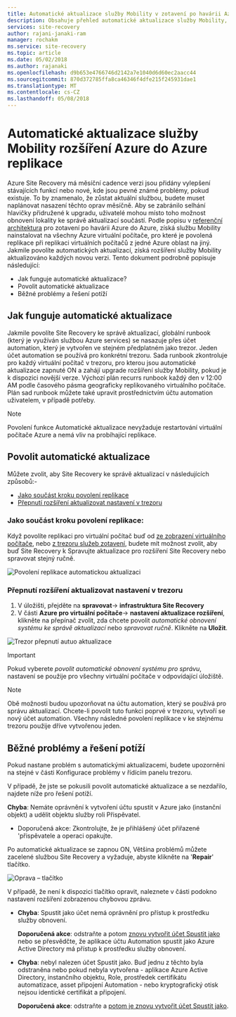 ```yaml
---
title: Automatické aktualizace služby Mobility v zotavení po havárii Azure do Azure | Microsoft Docs
description: Obsahuje přehled automatické aktualizace služby Mobility, který se používá pro replikaci virtuálních počítačů Azure pomocí Azure Site Recovery.
services: site-recovery
author: rajani-janaki-ram
manager: rochakm
ms.service: site-recovery
ms.topic: article
ms.date: 05/02/2018
ms.author: rajanaki
ms.openlocfilehash: d9b653e4766746d2142a7e1040d6d60ec2aacc44
ms.sourcegitcommit: 870d372785ffa8ca46346f4dfe215f245931dae1
ms.translationtype: MT
ms.contentlocale: cs-CZ
ms.lasthandoff: 05/08/2018
---
```

# <a name="automatic-update-of-mobility-service-extension-in-azure-to-azure-replication"></a>Automatické aktualizace služby Mobility rozšíření Azure do Azure replikace

Azure Site Recovery má měsíční cadence verzi jsou přidány vylepšení stávajících funkcí nebo nové, kde jsou pevné známé problémy, pokud existuje. To by znamenalo, že zůstat aktuální službou, budete muset naplánovat nasazení těchto oprav měsíčně. Aby se zabránilo selhání hlavičky přidružené k upgradu, uživatelé mohou místo toho možnost obnovení lokality ke správě aktualizací součástí. Podle popisu v [referenční architektura](azure-to-azure-architecture.md) pro zotavení po havárii Azure do Azure, získá službu Mobility nainstalovat na všechny Azure virtuální počítače, pro které je povolená replikace při replikaci virtuálních počítačů z jedné Azure oblast na jiný. Jakmile povolíte automatických aktualizací, získá rozšíření služby Mobility aktualizováno každých novou verzi. Tento dokument podrobně popisuje následující:

- Jak funguje automatické aktualizace?
- Povolit automatické aktualizace
- Běžné problémy a řešení potíží
 
## <a name="how-does-automatic-update-work"></a>Jak funguje automatické aktualizace

Jakmile povolíte Site Recovery ke správě aktualizací, globální runbook (který je využíván službou Azure services) se nasazuje přes účet automation, který je vytvořen ve stejném předplatném jako trezor. Jeden účet automation se používá pro konkrétní trezoru. Sada runbook zkontroluje pro každý virtuální počítač v trezoru, pro kterou jsou automatické aktualizace zapnuté ON a zahájí upgrade rozšíření služby Mobility, pokud je k dispozici novější verze. Výchozí plán recurrs runbook každý den v 12:00 AM podle časového pásma geograficky replikovaného virtuálního počítače. Plán sad runbook můžete také upravit prostřednictvím účtu automation uživatelem, v případě potřeby. 

> [!NOTE]
> Povolení funkce Automatické aktualizace nevyžaduje restartování virtuální počítače Azure a nemá vliv na probíhající replikace.

## <a name="enable-automatic-updates"></a>Povolit automatické aktualizace

Můžete zvolit, aby Site Recovery ke správě aktualizací v následujících způsobů:-

- [Jako součást kroku povolení replikace](#as-part-of-the-enable-replication-step)
- [Přepnutí rozšíření aktualizovat nastavení v trezoru](#toggle-the-extension-update-settings-inside-the-vault)

### <a name="as-part-of-the-enable-replication-step"></a>Jako součást kroku povolení replikace:

Když povolíte replikaci pro virtuální počítač buď od [ze zobrazení virtuálního počítače](azure-to-azure-quickstart.md), nebo [z trezoru služeb zotavení](azure-to-azure-how-to-enable-replication.md), budete mít možnost zvolit, aby buď Site Recovery k Spravujte aktualizace pro rozšíření Site Recovery nebo spravovat stejný ručně.

![Povolení replikace automatickou aktualizaci](./media/azure-to-azure-autoupdate/enable-rep.png)

### <a name="toggle-the-extension-update-settings-inside-the-vault"></a>Přepnutí rozšíření aktualizovat nastavení v trezoru

1. V úložišti, přejděte na **spravovat**-> **infrastruktura Site Recovery**
2. V části **Azure pro virtuální počítače**-> **nastavení aktualizace rozšíření**, klikněte na přepínač zvolit, zda chcete povolit *automatické obnovení systému ke správě aktualizací* nebo *spravovat ručně*. Klikněte na **Uložit**.

![Trezor přepnutí autuo aktualizace](./media/azure-to-azure-autoupdate/vault-toggle.png)

> [!Important] 
> Pokud vyberete *povolit automatické obnovení systému pro správu*, nastavení se použije pro všechny virtuální počítače v odpovídající úložiště.


> [!Note] 
> Obě možnosti budou upozorňovat na účtu automation, který se používá pro správu aktualizací. Chcete-li povolit tuto funkci poprvé v trezoru, vytvoří se nový účet automation. Všechny následné povolení replikace v ke stejnému trezoru použije dříve vytvořenou jeden.

## <a name="common-issues--troubleshooting"></a>Běžné problémy a řešení potíží

Pokud nastane problém s automatickými aktualizacemi, budete upozorněni na stejné v části Konfigurace problémy v řídícím panelu trezoru. 

V případě, že jste se pokusili povolit automatické aktualizace a se nezdařilo, najdete níže pro řešení potíží.

**Chyba**: Nemáte oprávnění k vytvoření účtu spustit v Azure jako (instanční objekt) a udělit objektu služby roli Přispěvatel. 
- Doporučená akce: Zkontrolujte, že je přihlášený účet přiřazené 'přispěvatele a operaci opakujte.
 
Po automatické aktualizace se zapnou ON, Většina problémů můžete zacelené službou Site Recovery a vyžaduje, abyste klikněte na '**Repair**' tlačítko.

![Oprava – tlačítko](./media/azure-to-azure-autoupdate/repair.png)

V případě, že není k dispozici tlačítko opravit, naleznete v části podokno nastavení rozšíření zobrazenou chybovou zprávu.

 - **Chyba**: Spustit jako účet nemá oprávnění pro přístup k prostředku služby obnovení.

    **Doporučená akce**: odstraňte a potom [znovu vytvořit účet Spustit jako](https://docs.microsoft.com/en-us/azure/automation/automation-create-runas-account) nebo se přesvědčte, že aplikace účtu Automation spustit jako Azure Active Directory má přístup k prostředku služby obnovení.

- **Chyba**: nebyl nalezen účet Spustit jako. Buď jednu z těchto byla odstraněna nebo pokud nebyla vytvořena - aplikace Azure Active Directory, instančního objektu, Role, prostředek certifikátu automatizace, asset připojení Automation - nebo kryptografický otisk nejsou identické certifikát a připojení. 

    **Doporučená akce**: odstraňte a [potom je znovu vytvořit účet Spustit jako](https://docs.microsoft.com/en-us/azure/automation/automation-create-runas-account).
